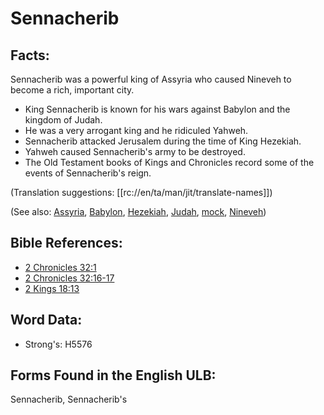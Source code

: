 # Sennacherib

## Facts:

Sennacherib was a powerful king of Assyria who caused Nineveh to become a rich, important city.

* King Sennacherib is known for his wars against Babylon and the kingdom of Judah.
* He was a very arrogant king and he ridiculed Yahweh.
* Sennacherib attacked Jerusalem during the time of King Hezekiah.
* Yahweh caused Sennacherib's army to be destroyed.
* The Old Testament books of Kings and Chronicles record some of the events of Sennacherib's reign.

(Translation suggestions: [[rc://en/ta/man/jit/translate-names]])

(See also: [Assyria](../names/assyria.md), [Babylon](../names/babylon.md), [Hezekiah](../names/hezekiah.md), [Judah](../names/kingdomofjudah.md), [mock](../other/mock.md), [Nineveh](../names/nineveh.md))

## Bible References:

* [2 Chronicles 32:1](rc://en/tn/help/2ch/32/01)
* [2 Chronicles 32:16-17](rc://en/tn/help/2ch/32/16)
* [2 Kings 18:13](rc://en/tn/help/2ki/18/13)

## Word Data:

* Strong's: H5576

## Forms Found in the English ULB:

Sennacherib, Sennacherib's

